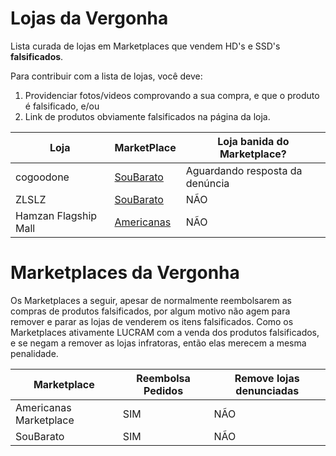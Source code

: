 # Lojas da Vergonha

Lista curada de lojas em Marketplaces que vendem HD's e SSD's **falsificados**. 

Para contribuir com a lista de lojas, você deve:

1. Providenciar fotos/videos comprovando a sua compra, e que o produto é falsificado, e/ou
2. Link de produtos obviamente falsificados na página da loja.

| Loja                 | MarketPlace                                                  | Loja banida do Marketplace?     |
| -------------------- | ------------------------------------------------------------ | ------------------------------- |
| cogoodone            | [SouBarato](https://www.soubarato.com.br/lojista/cogoodone)  | Aguardando resposta da denúncia |
| ZLSLZ                | [SouBarato](https://www.soubarato.com.br/lojista/zlslz)      | NÃO                             |
| Hamzan Flagship Mall | [Americanas](https://www.americanas.com.br/lojista/hamzan-flagship-mall) | NÃO                             |



# Marketplaces da Vergonha

Os Marketplaces a seguir, apesar de normalmente reembolsarem as compras de produtos falsificados, por algum motivo não agem para remover e parar as lojas de venderem os itens falsificados. Como os Marketplaces ativamente LUCRAM com a venda dos produtos falsificados, e se negam a remover as lojas infratoras, então elas merecem a mesma penalidade.

| Marketplace            | Reembolsa Pedidos | Remove lojas denunciadas |
| ---------------------- | ----------------- | ------------------------ |
| Americanas Marketplace | SIM               | NÃO                      |
| SouBarato              | SIM               | NÃO                      |

